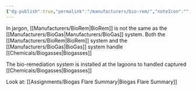 ```yaml
---
{"dg-publish":true,"permalink":"/manufacturers/bio-rem/","noteIcon":"","created":"2025-01-10T15:13:40.644-06:00"}
---
```


In jargon, [[Manufacturers/BioRem\|BioRem]] is not the same as the [[Manufacturers/BioGas\|Manufacturers/BioGas]] system.
Both the [[Manufacturers/BioRem\|BioRem]] system and the [[Manufacturers/BioGas\|BioGas]] system handle [[Chemicals/Biogasses\|Biogasses]]

The bio-remediation system is installed at the lagoons to handled captured [[Chemicals/Biogasses\|Biogasses]]

Look at:
[[Assignments/Biogas Flare Summary\|Biogas Flare Summary]]
